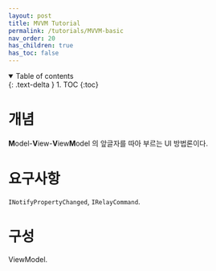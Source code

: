 ```yaml
---
layout: post
title: MVVM Tutorial
permalink: /tutorials/MVVM-basic
nav_order: 20
has_children: true
has_toc: false
---
```

<details open markdown="block">
  <summary>
  Table of contents
  </summary>
  {: .text-delta }
1. TOC
{:toc}
</details>

# 개념

**M**odel-**V**iew-**V**iew**M**odel 의 앞글자를 따아 부르는 UI 방법론이다.

# 요구사항

`INotifyPropertyChanged`, `IRelayCommand`.

# 구성

ViewModel.
